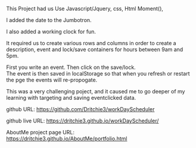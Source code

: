 This Project had us Use Javascript/Jquery, css, Html Moment(),

I added the date to the Jumbotron.

I also added a working clock for fun.

It required us to create various rows and columns in order to create a description, event and lock/save containers for hours between 9am and 5pm.

First you write an event.
Then click on the save/lock.  
The event is then saved in localStorage so that when you refresh or restart the pge the events will re-propogate.

This was a very challenging poject, and it caused me to go deeper of my learning with targeting and saving eventclicked data.

github URL: https://github.com/Dritchie3/workDayScheduler

github live URL: https://dritchie3.github.io/workDayScheduler/

AboutMe project page URL:  https://dritchie3.github.io/AboutMe/portfolio.html